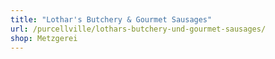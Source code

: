 ```yaml
---
title: "Lothar's Butchery & Gourmet Sausages"
url: /purcellville/lothars-butchery-und-gourmet-sausages/
shop: Metzgerei
---
```

